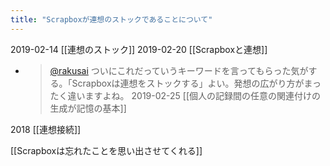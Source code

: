 ```yaml
---
title: "Scrapboxが連想のストックであることについて"
---
```


2019-02-14 [[連想のストック]]
2019-02-20 [[Scrapboxと連想]]
- > [@rakusai](https://twitter.com/rakusai/status/1095876131205464064) ついにこれだっていうキーワードを言ってもらった気がする。「Scrapboxは連想をストックする」よい。発想の広がり方がまったく違いますよね。
2019-02-25 [[個人の記録間の任意の関連付けの生成が記憶の基本]]

2018 [[連想接続]]

[[Scrapboxは忘れたことを思い出させてくれる]]
